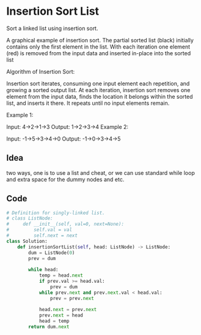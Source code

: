 # Insertion Sort List


Sort a linked list using insertion sort.


A graphical example of insertion sort. The partial sorted list (black) initially contains only the first element in the list.
With each iteration one element (red) is removed from the input data and inserted in-place into the sorted list
 

Algorithm of Insertion Sort:

Insertion sort iterates, consuming one input element each repetition, and growing a sorted output list.
At each iteration, insertion sort removes one element from the input data, finds the location it belongs within the sorted list, and inserts it there.
It repeats until no input elements remain.

Example 1:

Input: 4->2->1->3
Output: 1->2->3->4
Example 2:

Input: -1->5->3->4->0
Output: -1->0->3->4->5 <br>

## Idea
two ways, one is to use a list and cheat, or we can use standard while loop and extra space for the dummy nodes and etc.
## Code
```python
# Definition for singly-linked list.
# class ListNode:
#     def __init__(self, val=0, next=None):
#         self.val = val
#         self.next = next
class Solution:
    def insertionSortList(self, head: ListNode) -> ListNode:
        dum = ListNode(0)
        prev = dum
        
        while head:
            temp = head.next
            if prev.val >= head.val:
                prev = dum
            while prev.next and prev.next.val < head.val:
                prev = prev.next
                
            head.next = prev.next
            prev.next = head
            head = temp
        return dum.next
        
```